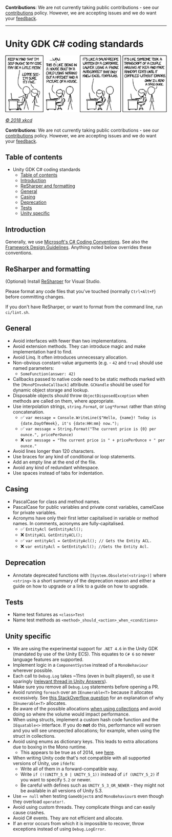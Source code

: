 
**Contributions**: We are not currently taking public contributions - see our [contributions](https://github.com/spatialos/UnityGDK/blob/master/CONTRIBUTING.md) policy. However, we are accepting issues and we do want your [feedback](../../README.md#give-us-feedback).

-------

# Unity GDK C# coding standards

![Header Image](../assets/unity-gdk-header-cartoon.png)

_[&copy; 2018 xkcd](https://xkcd.com/license.html)_

**Contributions**: We are not currently taking public contributions - see our [contributions](../../README.md#contributions) policy. However, we are accepting issues and we do want your [feedback](../../README.md#feedback).

## Table of contents

- Unity GDK C# coding standards
    - [Table of contents](#table-of-contents)
    - [Introduction](#introduction)
    - [ReSharper and formatting](#resharper-and-formatting)
    - [General](#general)
    - [Casing](#casing)
    - [Deprecation](#deprecation)
    - [Tests](#tests)
    - [Unity specific](#unity-specific)

## Introduction

Generally, we use [Microsoft's C# Coding Conventions](https://docs.microsoft.com/en-us/dotnet/csharp/programming-guide/inside-a-program/coding-conventions). See also the [Framework Design Guidelines](https://docs.microsoft.com/en-us/dotnet/standard/design-guidelines/index). Anything noted below overrides these conventions.

## ReSharper and formatting

(Optional) Install [ReSharper](https://www.jetbrains.com/resharper/) for Visual Studio.

Please format any code files that you've touched (normally `Ctrl+Alt+F`) before committing changes.

If you don't have ReSharper, or want to format from the command line, run `ci/lint.sh`.

## General

* Avoid interfaces with fewer than two implementations.
* Avoid extension methods. They can introduce magic and make implementation hard to find.
* Avoid Linq. It often introduces unnecessary allocation.
* Non-obvious constant-value arguments (e.g. - `42` and `true`) should use named parameters:
    * `SomeFunction(answer: 42)`
* Callbacks passed to native code need to be static methods marked with the `[MonoPInvokeCallback]` attribute. `GCHandle` should be used for dynamic object storage and lookup.
* Disposable objects should throw `ObjectDisposedException` when methods are called on them, where appropriate.
* Use interpolation strings, `string.Format`, or `Log*Format` rather than string concatenation.
    * :white_check_mark: `var message = Console.WriteLine($"Hello, {name}! Today is {date.DayOfWeek}, it's {date:HH:mm} now.");`
    * :white_check_mark: `var message = String.Format("The current price is {0} per ounce.", pricePerOunce)`
    * :x: `var message = "The current price is " + pricePerOunce + " per ounce."`
* Avoid lines longer than 120 characters.
* Use braces for any kind of conditional or loop statements.
* Add an empty line at the end of the file.
* Avoid any kind of redundant whitespace.
* Use spaces instead of tabs for indentation.

## Casing

* PascalCase for class and method names.
* PascalCase for public variables and private const variables, camelCase for private variables.
* Acronyms have only their first letter capitalised in variable or method names. In comments, acronyms are fully-capitalised.
    * :white_check_mark: `EntityAcl GetEntityAcl();`
    * :x: `EntityACL GetEntityACL();`
    * :white_check_mark: `var entityAcl = GetEntityAcl(); // Gets the Entity ACL.`
    * :x: `var entityAcl = GetEntityAcl(); //Gets the Entity Acl.`

## Deprecation

* Annotate deprecated functions  with `[System.Obsolete(<string>)]` where `<string>` is a short summary of the deprecation reason and either a guide on how to upgrade or a link to a guide on how to upgrade.

## Tests

* Name test fixtures as `<class>Test`
* Name test methods as `<method>_should_<action>_when_<conditions>`

## Unity specific

* We are using the experimental support for `.NET 4.6` in the Unity GDK (mandated by use of the Unity ECS). This equates to `C# 6` so newer language features are supported.
* Implement logic in a `ComponentSystem` instead of a `MonoBehaviour` wherever possible.
* Each call to `Debug.Log` takes ~11ms (even in built players!), so use it sparingly ([relevant thread in Unity Answers](https://answers.unity.com/questions/126315/debuglog-in-build.html)).
* Make sure you remove all `Debug.Log` statements before opening a PR.
* Avoid running `foreach` over an `IEnumerable<T>` because it allocates excessively. See [this StackOverflow question](https://stackoverflow.com/questions/19689328/why-ienumerable-slow-and-list-is-fast) for an explanation of why `IEnumerable<T>` allocates.
* Be aware of the possible allocations [when using collections](https://jacksondunstan.com/articles/3805) and avoid doing so where the volume would impact performance.
* When using structs, implement a custom hash code function and the `IEquatable<>` interface. If you do **not** do this, performance will worsen and you will see unexpected allocations; for example, when using the struct in collections.
* Avoid using enums as dictionary keys. This leads to extra allocations due to boxing in the Mono runtime.
    * This appears to be true as of 2014, see [here](https://stackoverflow.com/questions/26280788/dictionary-enum-key-performance).
* When writing Unity code that's not compatible with all supported versions of Unity, use `ifdef`s:
    * Write all of them in a forward-compatible way.
    * Write `if (!(UNITY_5_0 | UNITY_5_1))` instead of `if (UNITY_5_2)` if you want to specify `5.2` or newer.
    * Be careful with defines such as `UNITY_5_3_OR_NEWER` - they might not be available in all versions of Unity 5.3.
* Use `== null` when testing `GameObject`s and `MonoBehaviour`s even though they overload `operator!`.
* Avoid using custom threads. They complicate things and can easily cause crashes.
* Avoid C# events. They are not efficient and allocate.
* If an error occurs from which it is impossible to recover, throw exceptions instead of using `Debug.LogError`.

